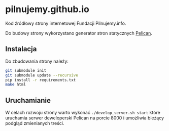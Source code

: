 # pilnujemy.github.io

Kod źródłowy strony internetowej Fundacji Pilnujemy.info. 

Do budowy strony wykorzystano generator stron statycznych [Pelican](http://getpelican.com/).

## Instalacja ##

Do zbudowania strony należy:

```sh
git submodule init
git submodule update --recursive
pip install -r requirements.txt
make html
```
## Uruchamianie ##

W celach rozwoju strony warto wykonać ```./develop_server.sh start``` które uruchamia serwer deweloperski Pelican na porcie 8000 i umożliwia bieżący podgląd zmienianych treści.

